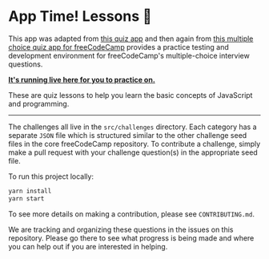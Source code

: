 # App Time! Lessons 🏅

This app was adapted from [this quiz app](https://github.com/bonham000/react-quiz-app) and then again from [this multiple choice quiz app for freeCodeCamp](https://github.com/bonham000/multiple-choice-questions) provides a practice testing and development environment for freeCodeCamp's multiple-choice interview questions.

**[It's running live here for you to practice on.](https://app-time-lessons.surge.sh/)**

These are quiz lessons to help you learn the basic concepts of JavaScript and programming.

---

The challenges all live in the `src/challenges` directory. Each category has a separate `JSON` file which is structured similar to the other challenge seed files in the core freeCodeCamp repository. To contribute a challenge, simply make a pull request with your challenge question(s) in the appropriate seed file.

To run this project locally:

```sh
yarn install
yarn start
```

To see more details on making a contribution, please see `CONTRIBUTING.md`.

We are tracking and organizing these questions in the issues on this repository. Please go there to see what progress is being made and where you can help out if you are interested in helping.